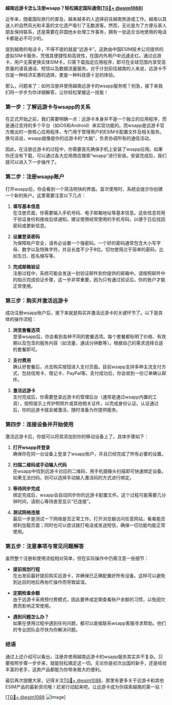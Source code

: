 **越南远游卡怎么注册wsapp？轻松搞定国际通信[[TG💪+ @esim1088](https://t.me/s/esim1088)]**

近年来，随着国际旅行的普及，越来越多的人选择前往越南旅游或工作。越南以其迷人的自然风光和丰富的文化遗产吸引了无数游客。然而，无论是为了方便与家人朋友保持联系，还是需要在异国他乡处理工作事务，拥有一张适合当地使用的电话卡都是必不可少的。

提到越南的电话卡，不得不提的就是“远游卡”。这款由中国ESIM技术公司提供的虚拟SIM卡服务，凭借其便捷性和高效性，在国内外用户中迅速走红。通过远游卡，用户无需更换实体SIM卡，只需下载指定应用程序，即可在全球范围内享受高质量的语音通话、短信以及数据流量服务。对于计划前往越南的人来说，远游卡不仅是一种经济实惠的选择，更是一种科技感十足的体验。

那么，问题来了：如何注册并使用越南远游卡的wsapp服务呢？别急，接下来我们将一步步为你详细解答，让你轻松掌握这一技能！

### **第一步：了解远游卡与wsapp的关系**

在正式开始之前，我们需要明确一点：远游卡本身并不是一个独立的应用程序，而是通过支持的多个平台（如iOS和Android）来实现功能的。而wsapp是远游卡官方推出的一款核心应用程序，专门用于管理用户的ESIM卡配置文件及相关服务。换句话说，wsapp就像是你的远游卡的“大脑”，负责协调所有的通信活动。

因此，在注册远游卡的过程中，你需要首先确保手机上安装了wsapp应用。如果你还没有下载，可以通过各大应用商店搜索“wsapp”进行安装。安装完成后，我们就可以进入下一步操作了。

### **第二步：注册wsapp账户**

打开wsapp后，你会看到一个简洁明快的界面。首次使用时，系统会提示你创建一个新的账户。这里需要注意以下几点：

1. **填写基本信息**  
   在注册页面，你需要输入手机号码、电子邮箱地址等基本信息。这些信息将用于验证身份和接收后续通知。建议使用经常使用的手机号码，以便于日后找回密码或更新信息。

2. **设置登录密码**  
   为保障账户安全，请务必设置一个强密码。一个好的密码通常包含大小写字母、数字以及特殊字符，并且长度不少于8位。切勿使用过于简单的密码，比如生日、姓名缩写等。

3. **完成邮箱验证**  
   注册过程中，系统可能会发送一封验证邮件到你提供的邮箱中。请按照邮件中的指示完成验证步骤，这一步非常重要，因为只有通过验证后，你的账户才能正常使用。

### **第三步：购买并激活远游卡**

成功注册wsapp账户后，接下来就是购买并激活远游卡的关键环节了。以下是具体的操作流程：

1. **浏览套餐选项**  
   登录wsapp后，你会看到各种不同的套餐选项。每个套餐都标明了价格、有效期以及包含的服务内容（如流量、通话分钟数等）。根据自己的需求选择合适的套餐即可。

2. **支付费用**  
   确认好套餐后，点击购买按钮进入支付页面。目前wsapp支持多种主流支付方式，包括信用卡、借记卡、PayPal等。支付成功后，你会收到一份订单确认邮件。

3. **激活远游卡**  
   支付完成后，你需要登录远游卡的管理后台（通常是通过wsapp内置的工具），按照提示上传护照照片或其他相关证件，以完成身份认证。认证通过后，你的远游卡就会被激活，随时准备为你提供服务。

### **第四步：连接设备并开始使用**

激活远游卡后，你就可以将其添加到你的移动设备上了。具体步骤如下：

1. **打开wsapp并登录**  
   确保你在同一台设备上登录了wsapp账户，并且已经完成了所有必要的设置。

2. **扫描二维码或手动输入代码**  
   在wsapp中找到远游卡对应的二维码，用手机摄像头扫描即可快速绑定设备。如果无法扫码，则可以选择手动输入激活码的方式进行绑定。

3. **等待同步完成**  
   绑定完成后，wsapp会自动同步你的远游卡配置文件。这个过程可能需要几分钟时间，请耐心等待直至显示“已连接”。

4. **测试网络连接**  
   最后一步是测试一下网络是否正常工作。打开浏览器访问任意网站，看看能否顺利加载页面；同时也可以尝试拨打电话或发送短信，确保一切功能均能正常使用。

### **第五步：注意事项与常见问题解答**

虽然整个注册和使用流程相对简单，但在实际操作中仍需注意一些细节：

- **提前规划行程**  
  在出发前最好提前购买远游卡，并确保已正确配置好所有设备。这样可以避免到达目的地后再匆忙操作而导致延误。

- **定期检查余额**  
  由于远游卡采用预付费模式，因此要养成定期查看账户余额的习惯，以免因欠费而影响正常使用。

- **遇到问题怎么办？**  
  如果在使用过程中遇到任何问题，都可以直接联系wsapp客服寻求帮助。他们的专业团队会尽快为你解决问题。

### **结语**

通过上述介绍可以看出，注册并使用越南远游卡的wsapp服务其实并不复杂。只要按照步骤一步步来，就能轻松搞定这一切。无论你是初次出国的新手，还是经验丰富的老手，这款产品都能为你带来极大的便利。

最后再次提醒大家，记得关注[TG💪+ @esim1088](https://t.me/s/esim1088)，那里有更多关于远游卡和其他ESIM产品的最新资讯哦！赶紧行动起来吧，让远游卡成为你探索越南的第一站！

[[TG💪+ @esim1088](https://t.me/s/esim1088) ![Image](https://i.postimg.cc/4NQfJmqS/Snipaste-2025-05-13-00-14-12.png)]